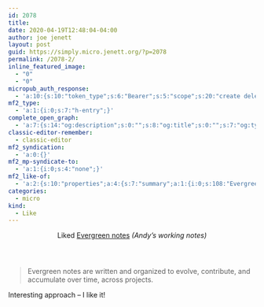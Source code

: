 ```yaml
---
id: 2078
title: 
date: 2020-04-19T12:48:04-04:00
author: joe jenett
layout: post
guid: https://simply.micro.jenett.org/?p=2078
permalink: /2078-2/
inline_featured_image:
  - "0"
  - "0"
micropub_auth_response:
  - 'a:10:{s:10:"token_type";s:6:"Bearer";s:5:"scope";s:20:"create delete update";s:2:"me";s:32:"https://simply.micro.jenett.org/";s:9:"issued_by";s:59:"https://simply.micro.jenett.org/wp-json/indieauth/1.0/token";s:9:"client_id";s:20:"https://omnibear.com";s:11:"client_name";s:8:"Omnibear";s:11:"client_icon";s:29:"https://omnibear.com/logo.svg";s:9:"issued_at";i:1587229332;s:4:"user";i:1;s:13:"last_accessed";i:1587314506;}'
mf2_type:
  - 'a:1:{i:0;s:7:"h-entry";}'
complete_open_graph:
  - 'a:7:{s:14:"og:description";s:0:"";s:8:"og:title";s:0:"";s:7:"og:type";s:0:"";s:12:"twitter:card";s:7:"summary";s:15:"twitter:creator";s:0:"";s:19:"twitter:description";s:0:"";s:8:"og:image";s:0:"";}'
classic-editor-remember:
  - classic-editor
mf2_syndication:
  - 'a:0:{}'
mf2_mp-syndicate-to:
  - 'a:1:{i:0;s:4:"none";}'
mf2_like-of:
  - 'a:2:{s:10:"properties";a:4:{s:7:"summary";a:1:{i:0;s:108:"Evergreen notes are written and organized to evolve, contribute, and accumulate over time, across projects. ";}s:4:"name";a:1:{i:0;s:15:"Evergreen notes";}s:3:"url";a:1:{i:0;s:69:"https://notes.andymatuschak.org/z4SDCZQeRo4xFEQ8H4qrSqd68ucpgE6LU155C";}s:11:"publication";a:1:{i:0;s:21:"Andyʼs working notes";}}s:4:"type";s:4:"cite";}'
categories:
  - micro
kind:
  - Like
---
```

<div class="entry-reaction"><section class="response u-like-of h-cite"><header><span class="kind-display-text">Liked</span> <a href="https://notes.andymatuschak.org/z4SDCZQeRo4xFEQ8H4qrSqd68ucpgE6LU155C" class="p-name u-url">Evergreen notes</a> <em>(<span class="p-publication">Andyʼs working notes</span>)</em></header>
<blockquote class="e-summary">Evergreen notes are written and organized to evolve, contribute, and accumulate over time, across projects. </blockquote></section></div>
<div class="entry-content e-content" itemprop="description articleBody">
<p>Interesting approach – I like it!</p></div>